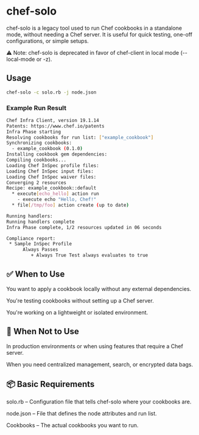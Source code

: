 # chef-solo

chef-solo is a legacy tool used to run Chef cookbooks in a standalone mode, without needing a Chef server. It is useful for quick testing, one-off configurations, or simple setups.

⚠️ Note: chef-solo is deprecated in favor of chef-client in local mode (--local-mode or -z).

## Usage

```bash
chef-solo -c solo.rb -j node.json
```

### Example Run Result

```bash
Chef Infra Client, version 19.1.14
Patents: https://www.chef.io/patents
Infra Phase starting
Resolving cookbooks for run list: ["example_cookbook"]
Synchronizing cookbooks:
  - example_cookbook (0.1.0)
Installing cookbook gem dependencies:
Compiling cookbooks...
Loading Chef InSpec profile files:
Loading Chef InSpec input files:
Loading Chef InSpec waiver files:
Converging 2 resources
Recipe: example_cookbook::default
  * execute[echo_hello] action run
    - execute echo "Hello, Chef!"
  * file[/tmp/foo] action create (up to date)

Running handlers:
Running handlers complete
Infra Phase complete, 1/2 resources updated in 06 seconds

Compliance report:
 * Sample InSpec Profile
      Always Passes
         + Always True Test always evaluates to true

```

## ✅ When to Use
You want to apply a cookbook locally without any external dependencies.

You're testing cookbooks without setting up a Chef server.

You're working on a lightweight or isolated environment.

## 🚫 When Not to Use
In production environments or when using features that require a Chef server.

When you need centralized management, search, or encrypted data bags.

## 📦 Basic Requirements
solo.rb – Configuration file that tells chef-solo where your cookbooks are.

node.json – File that defines the node attributes and run list.

Cookbooks – The actual cookbooks you want to run.
